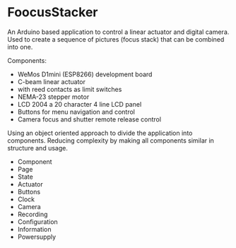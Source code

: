 # FoocusStacker
An Arduino based application to control a linear actuator and digital camera.
Used to create a sequence of pictures (focus stack) that can be combined into one.  

Components:

*   WeMos D1mini (ESP8266) development board
*   C-beam linear actuator
*   with reed contacts as limit switches
*   NEMA-23 stepper motor
*   LCD 2004 a 20 character 4 line LCD panel
*   Buttons for menu navigation and control
*   Camera focus and shutter remote release control
 
Using an object oriented approach to divide the application into components.
Reducing complexity by making all components similar in structure and usage.

*   Component
*   Page
*   State
*   Actuator
*   Buttons
*   Clock
*   Camera
*   Recording
*   Configuration
*   Information
*   Powersupply

	



   